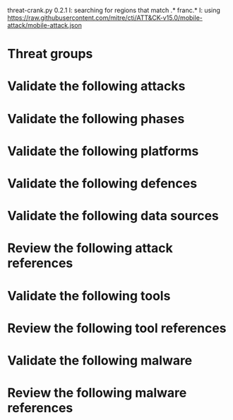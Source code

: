 threat-crank.py 0.2.1
I: searching for regions that match .* franc.*
I: using https://raw.githubusercontent.com/mitre/cti/ATT&CK-v15.0/mobile-attack/mobile-attack.json
# Threat groups


# Validate the following attacks


# Validate the following phases


# Validate the following platforms


# Validate the following defences


# Validate the following data sources


# Review the following attack references


# Validate the following tools


# Review the following tool references


# Validate the following malware


# Review the following malware references


